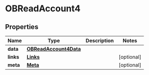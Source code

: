 
# OBReadAccount4

## Properties
Name | Type | Description | Notes
------------ | ------------- | ------------- | -------------
**data** | [**OBReadAccount4Data**](OBReadAccount4Data.md) |  | 
**links** | [**Links**](Links.md) |  |  [optional]
**meta** | [**Meta**](Meta.md) |  |  [optional]



